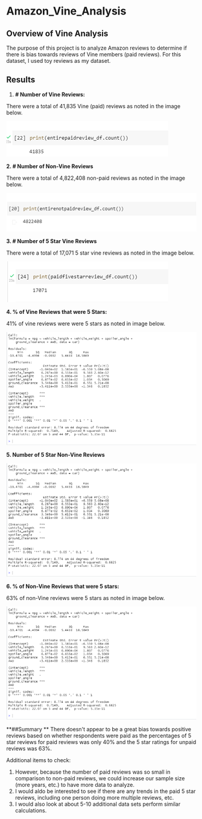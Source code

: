 # Amazon_Vine_Analysis
## Overview of Vine Analysis
The purpose of this project is to analyze Amazon reviews to determine if there is bias towards reviews of Vine members (paid reviews).  For this dataset, I used toy reviews as my dataset.  
## Results

1.  **# Number of Vine Reviews:**

There were a total of 41,835 Vine (paid) reviews as noted in the image below.

![image_name](https://github.com/jessicameyer23/Amazon_Vine_Analysis/blob/main/Images/Total%20%20count%20of%20Vine%20paid%20reviews2022-04-03%20151953.png)

**2.  # Number of Non-Vine Reviews**

There were a total of 4,822,408 non-paid reviews as noted in the image below.


![image_name](https://github.com/jessicameyer23/Amazon_Vine_Analysis/blob/main/Images/Total%20%20count%20of%20nonpaid%20reviews2022-04-03%20151953.png)

**3.  # Number of 5 Star Vine Reviews**

There were a total of 17,071 5 star vine reviews as noted in the image below.

![image_name](https://github.com/jessicameyer23/Amazon_Vine_Analysis/blob/main/Images/paid%205%20star%20review%20count%202022-04-03%20152149.png)

**4.  % of Vine Reviews that were 5 Stars:**

41% of vine reviews were were 5 stars as noted in image below.  

![image_name](https://github.com/jessicameyer23/MechaCar_Statistical_Analysis/blob/main/deliverable%201%20image%202022-03-27%20090146.png)

**5.  Number of 5 Star Non-Vine Reviews**



![image_name](https://github.com/jessicameyer23/MechaCar_Statistical_Analysis/blob/main/deliverable%201%20image%202022-03-27%20090146.png)


**6.  % of Non-Vine Reviews that were 5 stars:**

63% of non-Vine reviews were 5 stars as noted in image below. 


![image_name](https://github.com/jessicameyer23/MechaCar_Statistical_Analysis/blob/main/deliverable%201%20image%202022-03-27%20090146.png)


**##Summary **
There doesn't appear to be a great bias towards positive reviews based on whether respondents were paid as the percentages of 5 star reviews for paid reviews was only 40% and the 5 star ratings for unpaid reviews was 63%.   

Additional items to check:
1.  However, because the number of paid reviews was so small in comparison to non-paid reviews, we could increase our sample size (more years, etc.) to have more data to analyze.  
2.  I would aldo be interested to see if there are any trends in the paid 5 star reviews, including one person doing more multiple reviews, etc.  
3.  I would also look at about 5-10 additional data sets perform similar calculations.  



